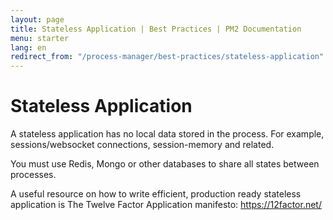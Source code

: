 ```yaml
---
layout: page
title: Stateless Application | Best Practices | PM2 Documentation
menu: starter
lang: en
redirect_from: "/process-manager/best-practices/stateless-application"
---
```


# Stateless Application

A stateless application has no local data stored in the process. For example, sessions/websocket connections, session-memory and related.

You must use Redis, Mongo or other databases to share all states between processes.

A useful resource on how to write efficient, production ready stateless application is The Twelve Factor Application manifesto: https://12factor.net/
